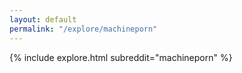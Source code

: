 ```yaml
---
layout: default
permalink: "/explore/machineporn"
---
```


<link rel="stylesheet" type="text/css" href="/static/css/explore.css">
{% include explore.html subreddit="machineporn" %}

